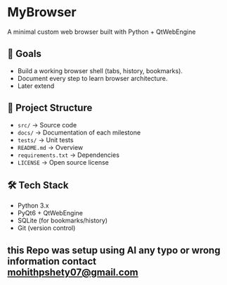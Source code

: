 # MyBrowser

A minimal custom web browser built with Python + QtWebEngine 

## 🚀 Goals
- Build a working browser shell (tabs, history, bookmarks).
- Document every step to learn browser architecture.
- Later extend 

## 📂 Project Structure
- `src/` → Source code
- `docs/` → Documentation of each milestone
- `tests/` → Unit tests
- `README.md` → Overview
- `requirements.txt` → Dependencies
- `LICENSE` → Open source license

## 🛠️ Tech Stack
- Python 3.x
- PyQt6 + QtWebEngine
- SQLite (for bookmarks/history)
- Git (version control)

## this Repo was setup using AI any typo or wrong information contact mohithpshety07@gmail.com